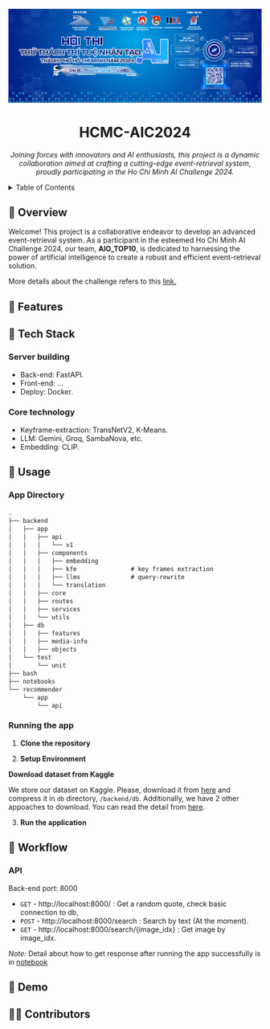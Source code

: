 <p align="center">
  <img src="./app/static/images/contest_banner.png" width="1080">
</p>
<h1 align="center">HCMC-AIC2024</h1>

<p align="center">
  <em>Joining forces with innovators and AI enthusiasts, this project is a dynamic collaboration aimed at crafting a cutting-edge event-retrieval system, proudly participating in the Ho Chi Minh AI Challenge 2024.</em>
</p>

<!-- TABLE OF CONTENTS -->
<details>
  <summary>Table of Contents</summary>

- [📍 Overview](#-overview)
- [🎯 Features](#-features)
- [🤖Tech Stack](#-technologies-used)
- [🚀 Usage](#-getting-started)
- [👣 Workflow](#-workflow)
- [👀 Demo](#-demo)
- [🧑‍💻 Contributors](#-Contributors)
</details>

## 📍 Overview
Welcome! This project is a collaborative endeavor to develop an advanced event-retrieval system. As a participant in the esteemed Ho Chi Minh AI Challenge 2024, our team, **AIO_TOP10**, is dedicated to harnessing the power of artificial intelligence to create a robust and efficient event-retrieval solution.


More details about the challenge refers to this [link.](https://aichallenge.hochiminhcity.gov.vn/)


## 🎯 Features


## 🤖 Tech Stack

### Server building

- Back-end: FastAPI. 
- Front-end: ...
- Deploy: Docker.

### Core technology

- Keyframe-extraction: TransNetV2, K-Means. 
- LLM: Gemini, Groq, SambaNova, etc. 
- Embedding: CLIP. 


## 🚀 Usage

### App Directory
```
.
├── backend
│   ├── app
│   │   ├── api
│   │   │   └── v1
│   │   ├── components
│   │   │   ├── embedding
│   │   │   ├── kfe               # key frames extraction
│   │   │   ├── llms              # query-rewrite
│   │   │   └── translation
│   │   ├── core
│   │   ├── routes
│   │   ├── services
│   │   └── utils
│   ├── db
│   │   ├── features
│   │   ├── media-info
│   │   ├── objects
│   └── test
│       └── unit
├── bash
├── notebooks
└── recommender
    └── app
        └── api
```

### Running the app

1. **Clone the repository**



2. **Setup Environment**



**Download dataset from Kaggle**

We store our dataset on Kaggle. Please, download it from [here](https://www.kaggle.com/datasets/pyetsvu/aic2024-extracted-data) and compress it in `db` directory, `/backend/db`.
Additionally, we have 2 other appoaches to download. You can read the detail from [here](backend/db/README.md).


3. **Run the application**



## 👣 Workflow

### API

Back-end port: 8000

- `GET` - http://localhost:8000/ : Get a random quote, check basic connection to db, 
- `POST` - http://localhost:8000/search : Search by text (At the moment). 
- `GET` - http://localhost:8000/search/{image_idx} : Get image by image_idx.

_Note:_ Detail about how to get response after running the app successfully is in [notebook](notebooks/dev_search_text_api.ipynb)



## 👀 Demo



## 🧑‍💻 Contributors

<!-- <a href="https://github.com/MinLee0210">
    <img src="https://avatars.githubusercontent.com/u/57653278?v=4">
</a> -->